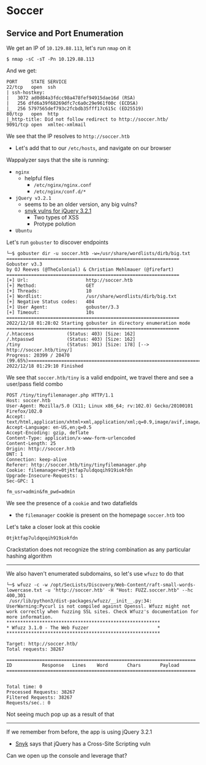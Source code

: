 # Soccer

## Service and Port Enumeration 

We get an IP of `10.129.88.113`, let's run `nmap` on it
```
$ nmap -sC -sT -Pn 10.129.88.113
```

And we get:
```
PORT     STATE SERVICE
22/tcp   open  ssh
| ssh-hostkey: 
|   3072 ad0d84a3fdcc98a478fef94915dae16d (RSA)
|   256 dfd6a39f68269dfc7c6a0c29e961f00c (ECDSA)
|_  256 5797565def793c2fcbdb35fff17c615c (ED25519)
80/tcp   open  http
|_http-title: Did not follow redirect to http://soccer.htb/
9091/tcp open  xmltec-xmlmail
```

We see that the IP resolves to `http://soccer.htb`
- Let's add that to our `/etc/hosts`, and navigate on our browser

Wappalyzer says that the site is running:
- `nginx`
    - helpful files
        - `/etc/nginx/nginx.conf`
        - `/etc/nginx/conf.d/*`
- `jQuery v3.2.1`
    - seems to be an older version, any big vulns?
    - [snyk vulns for jQuery 3.2.1](https://security.snyk.io/package/npm/jquery/3.2.1)
        - Two types of XSS
        - Protype polution
- `Ubuntu`

Let's run `gobuster` to discover endpoints
```
└─$ gobuster dir -u soccer.htb -w=/usr/share/wordlists/dirb/big.txt 
===============================================================
Gobuster v3.3
by OJ Reeves (@TheColonial) & Christian Mehlmauer (@firefart)
===============================================================
[+] Url:                     http://soccer.htb
[+] Method:                  GET
[+] Threads:                 10
[+] Wordlist:                /usr/share/wordlists/dirb/big.txt
[+] Negative Status codes:   404
[+] User Agent:              gobuster/3.3
[+] Timeout:                 10s
===============================================================
2022/12/18 01:28:02 Starting gobuster in directory enumeration mode
===============================================================
/.htaccess            (Status: 403) [Size: 162]
/.htpasswd            (Status: 403) [Size: 162]
/tiny                 (Status: 301) [Size: 178] [--> http://soccer.htb/tiny/]                                                                   
Progress: 20399 / 20470 (99.65%)===============================================================
2022/12/18 01:29:10 Finished
```

We see that `soccer.htb/tiny` is a valid endpoint, we travel there and see a user/pass field combo
```
POST /tiny/tinyfilemanager.php HTTP/1.1
Host: soccer.htb
User-Agent: Mozilla/5.0 (X11; Linux x86_64; rv:102.0) Gecko/20100101 Firefox/102.0
Accept: text/html,application/xhtml+xml,application/xml;q=0.9,image/avif,image/webp,*/*;q=0.8
Accept-Language: en-US,en;q=0.5
Accept-Encoding: gzip, deflate
Content-Type: application/x-www-form-urlencoded
Content-Length: 25
Origin: http://soccer.htb
DNT: 1
Connection: keep-alive
Referer: http://soccer.htb/tiny/tinyfilemanager.php
Cookie: filemanager=0tjktfap7uldqoqih919iokfdn
Upgrade-Insecure-Requests: 1
Sec-GPC: 1

fm_usr=admin&fm_pwd=admin
```

We see the presence of a `cookie` and two datafields
- the `filemanager` cookie is present on the homepage `soccer.htb` too


Let's take a closer look at this cookie
```
0tjktfap7uldqoqih919iokfdn
```

Crackstation does not recognize the string combination as any particular hashing algorithm

---

We also haven't enumerated subdomains, so let's use `wfuzz` to do that
```
└─$ wfuzz -c -w /opt/SecLists/Discovery/Web-Content/raft-small-words-lowercase.txt -u 'http://soccer.htb' -H "Host: FUZZ.soccer.htb" --hc 400,301
 /usr/lib/python3/dist-packages/wfuzz/__init__.py:34: UserWarning:Pycurl is not compiled against Openssl. Wfuzz might not work correctly when fuzzing SSL sites. Check Wfuzz's documentation for more information.
********************************************************
* Wfuzz 3.1.0 - The Web Fuzzer                         *
********************************************************

Target: http://soccer.htb/
Total requests: 38267

=====================================================================
ID           Response   Lines    Word       Chars       Payload                                                                                     
=====================================================================


Total time: 0
Processed Requests: 38267
Filtered Requests: 38267
Requests/sec.: 0
```

Not seeing much pop up as a result of that

---

If we remember from before, the app is using jQuery 3.2.1
- [Snyk](https://security.snyk.io/vuln/SNYK-JS-JQUERY-567880) says that jQuery has a Cross-Site Scripting vuln

Can we open up the console and leverage that?
